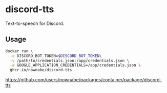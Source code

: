 # discord-tts

Text-to-speech for Discord.

## Usage

```bash
docker run \
  -e DISCORD_BOT_TOKEN=$DISCORD_BOT_TOKEN\
  -v /path/to/credentials.json:/app/credentials.json \
  -e GOOGLE_APPLICATION_CREDENTIALS=/app/credentials.json \
  ghcr.io/nownabe/discord-tts
```

https://github.com/users/nownabe/packages/container/package/discord-tts
